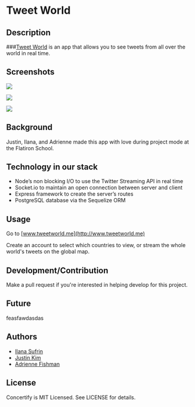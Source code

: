 Tweet World
=======================


## Description

###[Tweet World](http://www.tweetworld.me) is an app that allows you to see tweets from all over the world in real time.

## Screenshots

![](http://i.imgur.com/VsNtyhS.png)

![](http://i.imgur.com/T6z1Xnp.png)

![](http://i.imgur.com/T6z1Xnp.png)

## Background

Justin, Ilana, and Adrienne made this app with love during project mode at the Flatiron School.

## Technology in our stack


- Node’s non blocking I/O to use the Twitter Streaming API in real time
- Socket.io to maintain an open connection between server and client
- Express framework to create the server’s routes
- PostgreSQL database via the Sequelize ORM


## Usage

Go to [www.tweetworld.me](http://www.tweetworld.me)

Create an account to select which countries to view, or stream the whole world's tweets on the global map.

## Development/Contribution

Make a pull request if you're interested in helping develop for this project.

## Future

feasfawdasdas

## Authors

- [Ilana Sufrin](https://twitter.com/IlanaSufrin)
- [Justin Kim](https://twitter.com/jusjmkim)
- [Adrienne Fishman](https://twitter.com/adofish7)

## License

Concertify is MIT Licensed. See LICENSE for details.

